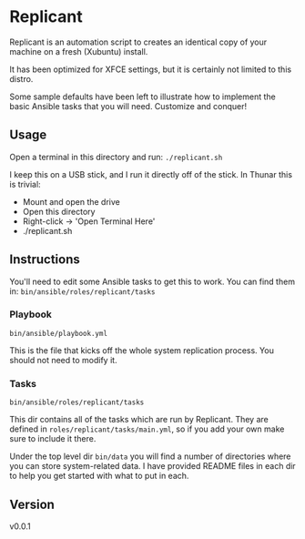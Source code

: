 # Replicant

Replicant is an automation script to creates an identical copy of your machine on a fresh (Xubuntu) install.

It has been optimized for XFCE settings, but it is certainly not limited to this distro.

Some sample defaults have been left to illustrate how to implement the basic Ansible tasks that you will need. Customize and conquer!

## Usage

Open a terminal in this directory and run: `./replicant.sh`

I keep this on a USB stick, and I run it directly off of the stick. In Thunar this is trivial:

* Mount and open the drive
* Open this directory
* Right-click -> 'Open Terminal Here'
* ./replicant.sh 

## Instructions

You'll need to edit some Ansible tasks to get this to work. You can find them in: `bin/ansible/roles/replicant/tasks`

### Playbook

`bin/ansible/playbook.yml`

This is the file that kicks off the whole system replication process. You should not need to modify it.

### Tasks

`bin/ansible/roles/replicant/tasks`

This dir contains all of the tasks which are run by Replicant. They are defined in `roles/replicant/tasks/main.yml`,
so if you add your own make sure to include it there.

Under the top level dir `bin/data` you will find a number of directories where you can store system-related data. I have provided README files in each dir to help you get started with what to put in each.


## Version

v0.0.1

